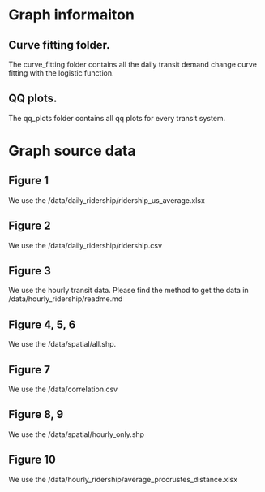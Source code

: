 # Graph informaiton

## Curve fitting folder.
The curve_fitting folder contains all the daily transit demand change curve fitting with the logistic function.

## QQ plots.
The qq_plots folder contains all qq plots for every transit system.

# Graph source data
## Figure 1
We use the /data/daily_ridership/ridership_us_average.xlsx

## Figure 2
We use the /data/daily_ridership/ridership.csv

## Figure 3
We use the hourly transit data. Please find the method to get the data in /data/hourly_ridership/readme.md

## Figure 4, 5, 6
We use the /data/spatial/all.shp.

## Figure 7
We use the /data/correlation.csv

## Figure 8, 9
We use the /data/spatial/hourly_only.shp

## Figure 10
We use the /data/hourly_ridership/average_procrustes_distance.xlsx

